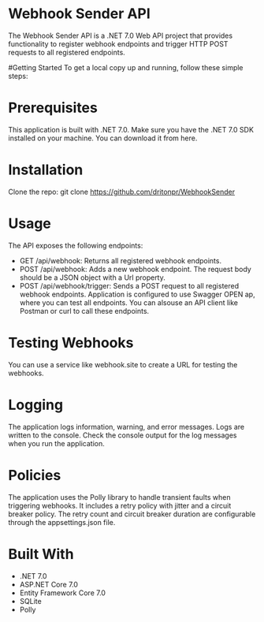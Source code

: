 # Webhook Sender API
The Webhook Sender API is a .NET 7.0 Web API project that provides functionality to register webhook endpoints and trigger HTTP POST requests to all registered endpoints.

#Getting Started
To get a local copy up and running, follow these simple steps:

# Prerequisites
This application is built with .NET 7.0. Make sure you have the .NET 7.0 SDK installed on your machine. You can download it from here.

# Installation
Clone the repo: git clone https://github.com/dritonpr/WebhookSender

# Usage
The API exposes the following endpoints:
- GET /api/webhook: Returns all registered webhook endpoints.
- POST /api/webhook: Adds a new webhook endpoint. The request body should be a JSON object with a Url property.
- POST /api/webhook/trigger: Sends a POST request to all registered webhook endpoints.
Application is configured to use Swagger OPEN ap, where you can test all endpoints.
You can alsouse an API client like Postman or curl to call these endpoints.

# Testing Webhooks
You can use a service like webhook.site to create a URL for testing the webhooks.

# Logging
The application logs information, warning, and error messages. Logs are written to the console. Check the console output for the log messages when you run the application.

# Policies
The application uses the Polly library to handle transient faults when triggering webhooks. It includes a retry policy with jitter and a circuit breaker policy. The retry count and circuit breaker duration are configurable through the appsettings.json file.

# Built With
- .NET 7.0
- ASP.NET Core 7.0
- Entity Framework Core 7.0
- SQLite
- Polly
